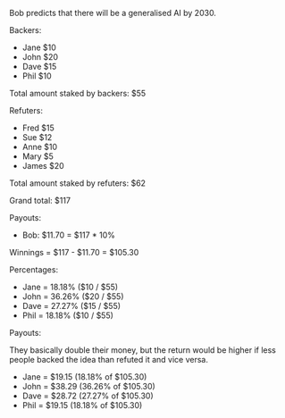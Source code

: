 Bob predicts that there will be a generalised AI by 2030.

Backers:

- Jane $10
- John $20
- Dave $15
- Phil $10

Total amount staked by backers: $55

Refuters:

- Fred $15
- Sue $12
- Anne $10
- Mary $5
- James $20

Total amount staked by refuters: $62

Grand total: $117

Payouts:

- Bob: $11.70 = $117 * 10%

Winnings = $117 - $11.70 = $105.30

Percentages:

- Jane = 18.18% ($10 / $55)
- John = 36.26% ($20 / $55)
- Dave = 27.27% ($15 / $55)
- Phil = 18.18% ($10 / $55)

Payouts:

They basically double their money, but the return would be higher if less people backed the idea than refuted it and vice versa. 

- Jane = $19.15 (18.18% of $105.30)
- John = $38.29 (36.26% of $105.30)
- Dave = $28.72 (27.27% of $105.30)
- Phil = $19.15 (18.18% of $105.30)



